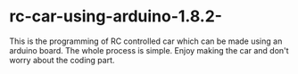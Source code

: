 # rc-car-using-arduino-1.8.2-
This is the programming of RC controlled car which can be made using an arduino board. The whole process is simple. Enjoy making the car and don't worry about the coding part.
